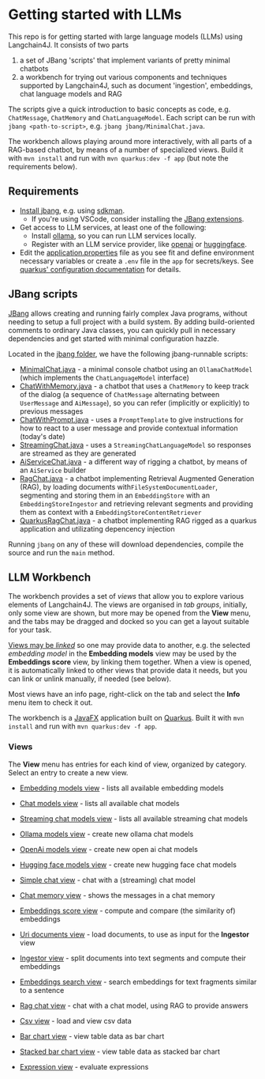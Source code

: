 # Getting started with LLMs

This repo is for getting started with large language models (LLMs) using Langchain4J. It consists of two parts

1. a set of JBang 'scripts' that implement variants of pretty minimal chatbots
2. a workbench for trying out various components and techniques supported by Langchain4J, such as document 'ingestion', embeddings, chat language models and RAG

The scripts give a quick introduction to basic concepts as code, e.g. `ChatMessage`, `ChatMemory` and `ChatLanguageModel`. Each script can be run with `jbang <path-to-script>`, e.g. `jbang jbang/MinimalChat.java`.

The workbench allows playing around more interactively, with all parts of a RAG-based chatbot, by means of a number of specialized views.
Build it with `mvn install` and run with `mvn quarkus:dev -f app` (but note the requirements below).

## Requirements

- [Install jbang](https://www.jbang.dev/documentation/guide/latest/installation.html), e.g. using [sdkman](https://sdkman.io/).
    - If you're using VSCode, consider installing the [JBang extensions](https://github.com/jbangdev/jbang-vscode).
- Get access to LLM services, at least one of the following:
    - Install [ollama](https://ollama.com/), so you can run LLM services locally.
    - Register with an LLM service provider, like [openai](https://platform.openai.com/) or [huggingface](https://huggingface.co/).
- Edit the [application.properties](app/src/main/resources/application.properties) file as you see fit and define environment necessary variables or create a `.env` file in the `app` for secrets/keys. See [quarkus' configuration documentation](https://quarkus.io/guides/config#secrets-in-environment-properties) for details.

## JBang scripts

[JBang](https://www.jbang.dev/) allows creating and running fairly complex Java programs, without needing to setup a full project with a build system.
By adding build-oriented comments to ordinary Java classes, you can quickly pull in necessary dependencies and get started with minimal configuration hazzle.

Located in the [jbang folder](jbang/README.md), we have the following jbang-runnable scripts:

- [MinimalChat.java](jbang/MinimalChat.java) - a minimal console chatbot using an `OllamaChatModel` (which implements the `ChatLanguageModel` interface)
- [ChatWithMemory.java](jbang/ChatWithMemory.java) - a chatbot that uses a `ChatMemory` to keep track of the dialog (a sequence of `ChatMessage` alternating between `UserMessage` and `AiMessage`), so you can refer (implicitly or explicitly) to previous messages
- [ChatWithPrompt.java](jbang/ChatWithPrompt.java) - uses a `PromptTemplate` to give instructions for how to react to a user message and provide contextual information (today's date)
- [StreamingChat.java](jbang/StreamingChat.java) - uses a `StreamingChatLanguageModel` so responses are streamed as they are generated
- [AiServiceChat.java](jbang/AiServiceChat.java) - a different way of rigging a chatbot, by means of an `AiService` builder
- [RagChat.java](jbang/RagChat.java) - a chatbot implementing Retrieval Augmented Generation (RAG), by loading documents with`FileSystemDocumentLoader`, segmenting and storing them in an `EmbeddingStore` with an `EmbeddingStoreIngestor` and retrieving relevant segments and providing them as context with a `EmbeddingStoreContentRetriever`
- [QuarkusRagChat.java](jbang/QuarkusRagChat.java) - a chatbot implementing RAG rigged as a quarkus application and utilizating depencency injection

Running `jbang` on any of these will download dependencies, compile the source and run the `main` method.

## LLM Workbench

The workbench provides a set of *views* that allow you to explore various elements of Langchain4J.
The views are organised in *tab groups*, initially, only some view are shown, but more may be opened from the **View** menu, and
the tabs may be dragged and docked so you can get a layout suitable for your task.

[Views may be *linked*](app/src/main/resources/markdown/linking-views.md) so one may provide data to another, e.g.
the selected *embedding model* in the **Embedding models** view may be used by the **Embeddings score** view, by linking them together.
When a view is opened, it is automatically linked to other views that provide data it needs, but you can link or unlink manually, if needed (see below).

Most views have an info page, right-click on the tab and select the **Info** menu item to check it out.

The workbench is a [JavaFX](https://openjfx.io/) application built on [Quarkus](https://quarkus.io/).
Built it with `mvn install` and run with `mvn quarkus:dev -f app`.

### Views

The **View** menu has entries for each kind of view, organized by category. Select an entry to create a new view.

* [Embedding models view](app/src/main/resources/markdown/no.kantega.llm.fx.EmbeddingModelsView.md) - lists all available embedding models

* [Chat models view](app/src/main/resources/markdown/no.kantega.llm.fx.ChatLanguageModelView.md) - lists all available chat models

* [Streaming chat models view](app/src/main/resources/markdown/no.kantega.llm.fx.StreamingChatLanguageModelView.md) - lists all available streaming chat models

* [Ollama models view](ollama/src/main/resources/markdown/no.kantega.llm.fx.OllamaModelsView.md) - create new ollama chat models

* [OpenAi models view](openai/src/main/resources/markdown/no.kantega.llm.fx.OpenaiChatModelsView.md) - create new open ai chat models

* [Hugging face models view](huggingface/src/main/resources/markdown/no.kantega.llm.fx.HuggingfaceModelView.md) - create new hugging face chat models

* [Simple chat view](app/src/main/resources/markdown/no.kantega.llm.fx.SimpleChatView.md) - chat with a (streaming) chat model

* [Chat memory view](app/src/main/resources/markdown/no.kantega.llm.fx.ChatMemoryView.md) - shows the messages in a chat memory

* [Embeddings score view](app/src/main/resources/markdown/no.kantega.llm.fx.EmbeddingsScoreView.md) - compute and compare (the similarity of) embeddings

* [Uri documents view](app/src/main/resources/markdown/no.kantega.llm.fx.UriDocumentsView.md) - load documents, to use as input for the **Ingestor** view

* [Ingestor view](app/src/main/resources/markdown/no.kantega.llm.fx.IngestorView.md) - split documents into text segments and compute their embeddings

* [Embeddings search view](app/src/main/resources/markdown/no.kantega.llm.fx.EmbeddingsSearchView.md) - search embeddings for text fragments similar to a sentence

* [Rag chat view](app/src/main/resources/markdown/no.kantega.llm.fx.RagChatView.md) - chat with a chat model, using RAG to provide answers

* [Csv view](app/src/main/resources/markdown/no.kantega.llm.fx.CsvView.md) - load and view csv data

* [Bar chart view](app/src/main/resources/markdown/no.kantega.llm.fx.BarChartView.md) - view table data as bar chart

* [Stacked bar chart view](app/src/main/resources/markdown/no.kantega.llm.fx.StackedBarChartView.md) - view table data as stacked bar chart

* [Expression view](app/src/main/resources/markdown/no.kantega.llm.fx.ExpressionView.md) - evaluate expressions
